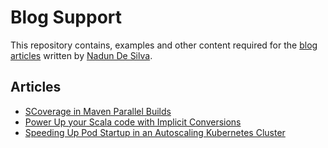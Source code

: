 # Blog Support

This repository contains, examples and other content required for the [blog articles](https://nadundesilva.medium.com/) written by [Nadun De Silva](https://nadundesilva.github.io/).

## Articles

* [SCoverage in Maven Parallel Builds](./articles/scoverage-in-maven-parallel-builds/)
* [Power Up your Scala code with Implicit Conversions](./articles/power-up-your-scala-code-with-implicit-conversions/)
* [Speeding Up Pod Startup in an Autoscaling Kubernetes Cluster](./articles/speeding-up-pod-startup-in-an-autoscaling-kubernetes-cluster)
